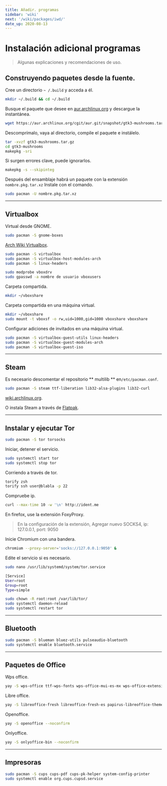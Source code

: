 ```yaml
---
title: Añadir. programas
sidebar: 'wiki'
next: '/wiki/packages/iwd/'
date_up: 2020-08-13
---
```


# Instalación adicional programas

> Algunas explicaciones y recomendaciones de uso.

## Construyendo paquetes desde la fuente.

Cree un directorio `~ /.build` y acceda a él.

```bash
mkdir ~/.build && cd ~/.build
```

Busque el paquete que desee en [aur.archlinux.org](https://aur.archlinux.org) y descargue la instantánea.

```bash
wget https://aur.archlinux.org/cgit/aur.git/snapshot/gtk3-mushrooms.tar.gz
```

Descomprímalo, vaya al directorio, compile el paquete e instálelo.

```bash
tar -xvzf gtk3-mushrooms.tar.gz
cd gtk3-mushrooms
makepkg -sri
```

Si surgen errores clave, puede ignorarlos.

```bash
makepkg -s --skipinteg
```

Después del ensamblaje habrá un paquete con la extensión `nombre.pkg.tar.xz` Instale con el comando.

```bash
sudo pacman -U nombre.pkg.tar.xz
```

---

## Virtualbox

Virtual desde GNOME.

```bash
sudo pacman -S gnome-boxes
```

[Arch Wiki Virtualbox](https://wiki.archlinux.org/index.php/VirtualBox_(Español)).

```bash
sudo pacman -S virtualbox
sudo pacman -S virtualbox-host-modules-arch
sudo pacman -S linux-headers

sudo modprobe vboxdrv
sudo gpasswd -a nombre de usuario vboxusers
```

Carpeta compartida.

```bash
mkdir ~/vboxshare
```

Carpeta compartida en una máquina virtual.

```bash
mkdir ~/vboxshare
sudo mount -t vboxsf -o rw,uid=1000,gid=1000 vboxshare vboxshare
```

Configurar adiciones de invitados en una máquina virtual.

```bash
sudo pacman -S virtualbox-guest-utils linux-headers
sudo pacman -S virtualbox-guest-modules-arch
sudo pacman -S virtualbox-guest-iso
```

---

## Steam

Es necesario descomentar el repositorio ** multilib ** en`/etc/pacman.conf`.

```bash
sudo pacman -S steam ttf-liberation lib32-alsa-plugins lib32-curl
```

[wiki.archlinux.org](https://wiki.archlinux.org/index.php/Steam).

O instala Steam a través de [Flatpak](/wiki/1install/pkg-manager/#еще-один-из-немногих-иенеджеров-flatpak).

---

## Instalar y ejecutar Tor

```bash
sudo pacman -S tor torsocks
```

Iniciar, detener el servicio.

```bash
sudo systemctl start tor
sudo systemctl stop tor
```

Corriendo a través de tor.

```bash
torify zsh
torify ssh user@blabla -p 22
```

Compruebe ip.

```bash
curl --max-time 10 -w '\n' http://ident.me
```

En firefox, use la extensión FoxyProxy.

> En la configuración de la extensión, Agregar nuevo SOCKS4, ip: 127.0.0.1, port: 9050

Inicie Chromium con una bandera.

```bash
chromium --proxy-server='socks://127.0.0.1:9050' &
```

Edite el servicio si es necesario.

```bash
sudo nano /usr/lib/systemd/system/tor.service
```

```bash
[Service]
User=root
Group=root
Type=simple
```

```bash
sudo chown -R root:root /var/lib/tor/
sudo systemctl daemon-reload
sudo systemctl restart tor
```

---

## Bluetooth

```bash
sudo pacman -S blueman bluez-utils pulseaudio-bluetooth
sudo systemctl enable bluetooth.service
```

---

## Paquetes de Office

Wps office.

```bash
yay -S wps-office ttf-wps-fonts wps-office-mui-es-mx wps-office-extension-spanish-dictionary --noconfirm
```

Libre office.

```bash
yay -S libreoffice-fresh libreoffice-fresh-es papirus-libreoffice-theme --noconfirm
```

Openoffice.

```bash
yay -S openoffice --noconfirm
```

Onlyoffice.

```bash
yay -S onlyoffice-bin --noconfirm
```

---

## Impresoras

```bash
sudo pacman -S cups cups-pdf cups-pk-helper system-config-printer
sudo systemctl enable org.cups.cupsd.service
```
